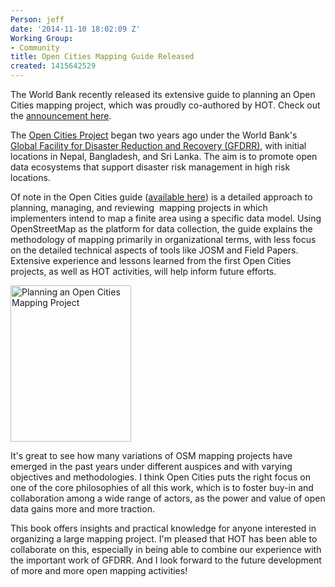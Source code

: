 ```yaml
---
Person: jeff
date: '2014-11-10 18:02:09 Z'
Working Group:
- Community
title: Open Cities Mapping Guide Released
created: 1415642529
---
```

<p>The World Bank recently released its extensive guide to planning an Open Cities mapping project, which was proudly co-authored by HOT.&nbsp;Check out the <a href="http://www.worldbank.org/en/region/sar/publication/planning-open-cities-mapping-project" target="_blank">announcement here</a>.</p><p>The <a href="http://www.opencitiesproject.org/" target="_blank">Open Cities Project</a> began two years ago under the World Bank's <a href="https://www.gfdrr.org/" target="_blank">Global Facility for Disaster Reduction and Recovery (GFDRR)</a>, with initial locations in Nepal, Bangladesh, and Sri Lanka. The aim is to promote open data ecosystems that support disaster risk management in high risk locations.</p><p>Of note in the Open Cities guide (<a href="http://documents.worldbank.org/curated/en/2014/07/20317775/" target="_blank">available here</a>) is a detailed approach to planning, managing, and reviewing &nbsp;mapping projects in which implementers intend to map a finite area using a specific data model. Using OpenStreetMap as the platform for data collection, the guide explains the methodology of mapping primarily in organizational terms, with less focus on the detailed technical aspects of tools like JOSM and Field Papers. Extensive experience and lessons learned from the first Open Cities projects, as well as HOT activities, will help inform future efforts.</p><p><img class="image-medium" title="Planning an Open Cities Mapping Project" src="/sites/default/files/styles/medium/public/wb_guide.png?itok=uk8Y2Qde" alt="Planning an Open Cities Mapping Project" width="193" height="250"></p><p>It's great to see how many variations of OSM mapping projects have emerged in the past years under different auspices and with varying objectives and methodologies. I think Open Cities puts the right focus on one of the core philosophies of all this work, which is to foster buy-in and collaboration among a wide range of actors, as the power and value of open data gains more and more traction.</p><p>This book offers insights and practical knowledge for anyone interested in organizing a large mapping project. I'm pleased that HOT has been able to collaborate on this, especially in being able to combine our experience with the important work of GFDRR. And I look forward to the future development of more and more open mapping activities!</p>
